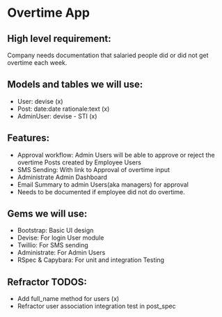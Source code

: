 # Overtime App   

## High level requirement: 
Company needs documentation that salaried people did or did not get overtime each week. 

## Models and tables we will use:   
* User: devise (x)
* Post: date:date rationale:text (x)
* AdminUser: devise - STI (x) 

## Features:   
* Approval workflow: Admin Users will be able to approve or reject the overtime Posts created by Employee Users
* SMS Sending: With link to Approval of overtime input
* Administrate Admin Dashboard
* Email Summary to admin Users(aka managers) for approval
* Needs to be documented if employee did not do overtime.   

## Gems we will use:   
* Bootstrap: Basic UI design
* Devise: For login User module
* Twillio: For SMS sending
* Administrate: For Admin Users
* RSpec & Capybara: For unit and integration Testing


## Refractor TODOS:   
- Add full_name method for users (x)
- Refractor user association integration test in post_spec
